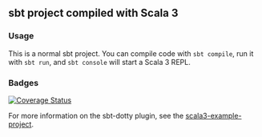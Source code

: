 ## sbt project compiled with Scala 3

### Usage

This is a normal sbt project. You can compile code with `sbt compile`, run it with `sbt run`, and `sbt console` will start a Scala 3 REPL.

### Badges

[![Coverage Status](https://coveralls.io/repos/github/LeReyam/HeartsV/badge.svg?branch=development)](https://coveralls.io/github/LeReyam/HeartsV?branch=development)

For more information on the sbt-dotty plugin, see the
[scala3-example-project](https://github.com/scala/scala3-example-project/blob/main/README.md).
